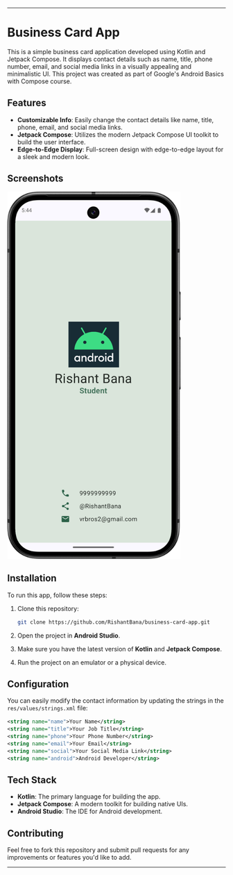 
---

# Business Card App

This is a simple business card application developed using Kotlin and Jetpack Compose. It displays contact details such as name, title, phone number, email, and social media links in a visually appealing and minimalistic UI. This project was created as part of Google's Android Basics with Compose course.

## Features

- **Customizable Info**: Easily change the contact details like name, title, phone, email, and social media links.
- **Jetpack Compose**: Utilizes the modern Jetpack Compose UI toolkit to build the user interface.
- **Edge-to-Edge Display**: Full-screen design with edge-to-edge layout for a sleek and modern look.

## Screenshots

<img src="Screenshot_20250425_173148.png" alt="Business Card Screenshot" width="400"/>

## Installation

To run this app, follow these steps:

1. Clone this repository:
    ```bash
    git clone https://github.com/RishantBana/business-card-app.git
    ```

2. Open the project in **Android Studio**.

3. Make sure you have the latest version of **Kotlin** and **Jetpack Compose**.

4. Run the project on an emulator or a physical device.

## Configuration

You can easily modify the contact information by updating the strings in the `res/values/strings.xml` file:

```xml
<string name="name">Your Name</string>
<string name="title">Your Job Title</string>
<string name="phone">Your Phone Number</string>
<string name="email">Your Email</string>
<string name="social">Your Social Media Link</string>
<string name="android">Android Developer</string>
```

## Tech Stack

- **Kotlin**: The primary language for building the app.
- **Jetpack Compose**: A modern toolkit for building native UIs.
- **Android Studio**: The IDE for Android development.

## Contributing

Feel free to fork this repository and submit pull requests for any improvements or features you'd like to add.

---
